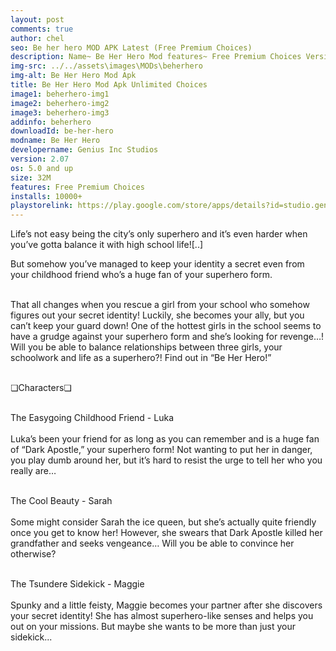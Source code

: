 ```yaml
---
layout: post
comments: true
author: chel
seo: Be her hero MOD APK Latest (Free Premium Choices)
description: Name~ Be Her Hero Mod features~ Free Premium Choices Version~ 2.0.7 Root~ No Install Steps~ Follow the steps below to Download games from ChelOverboard
img-src: ../../assets\images\MODs\beherhero
img-alt: Be Her Hero Mod Apk
title: Be Her Hero Mod Apk Unlimited Choices
image1: beherhero-img1
image2: beherhero-img2
image3: beherhero-img3
addinfo: beherhero
downloadId: be-her-hero
modname: Be Her Hero
developername: Genius Inc Studios
version: 2.07
os: 5.0 and up
size: 32M
features: Free Premium Choices
installs: 10000+
playstorelink: https://play.google.com/store/apps/details?id=studio.genius.bishoujohero
---
```

<p>Life’s not easy being the city’s only superhero and it’s even harder when you’ve gotta balance it with high school life![..]

But somehow you’ve managed to keep your identity a secret even from your childhood friend who’s a huge fan of your superhero form.<br><br>

That all changes when you rescue a girl from your school who somehow figures out your secret identity! Luckily, she becomes your ally, but you can’t keep your guard down! One of the hottest girls in the school seems to have a grudge against your superhero form and she’s looking for revenge…! Will you be able to balance relationships between three girls, your schoolwork and life as a superhero?! Find out in “Be Her Hero!”<br><br>

❏Characters❏<br><br>

The Easygoing Childhood Friend - Luka<br><br>
Luka’s been your friend for as long as you can remember and is a huge fan of “Dark Apostle,” your superhero form! Not wanting to put her in danger, you play dumb around her, but it’s hard to resist the urge to tell her who you really are…<br><br>

The Cool Beauty - Sarah<br><br>
Some might consider Sarah the ice queen, but she’s actually quite friendly once you get to know her! However, she swears that Dark Apostle killed her grandfather and seeks vengeance… Will you be able to convince her otherwise?<br><br>

The Tsundere Sidekick - Maggie<br><br>
Spunky and a little feisty, Maggie becomes your partner after she discovers your secret identity! She has almost superhero-like senses and helps you out on your missions. But maybe she wants to be more than just your sidekick...</p>